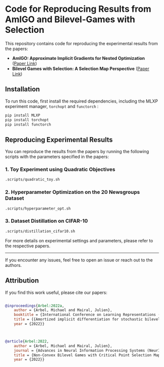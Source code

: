 # Code for Reproducing Results from AmIGO and Bilevel-Games with Selection

This repository contains code for reproducing the experimental results from the papers:

- **AmIGO: Approximate Implicit Gradients for Nested Optimization** ([Paper Link](https://arxiv.org/pdf/2111.14580))
- **Bilevel Games with Selection: A Selection Map Perspective** ([Paper Link](https://arxiv.org/abs/2207.04888))

## Installation

To run this code, first install the required dependencies, including the MLXP experiment manager,  `torchopt` and  `functorch` :

```sh
pip install MLXP
pip install torchopt
pip install functorch
```

## Reproducing Experimental Results

You can reproduce the results from the papers by running the following scripts with the parameters specified in the papers:

### 1. Toy Experiment using Quadratic Objectives

```sh
.scripts/quadratic_toy.sh
```

### 2. Hyperparameter Optimization on the 20 Newsgroups Dataset

```sh
.scripts/hyperparameter_opt.sh
```

### 3. Dataset Distillation on CIFAR-10

```sh
.scripts/distillation_cifar10.sh
```

For more details on experimental settings and parameters, please refer to the respective papers.

---

If you encounter any issues, feel free to open an issue or reach out to the authors.


## Attribution

If you find this work useful, please cite our papers:

```bibtex

@inproceedings{Arbel:2022a,
	author = {Arbel, Michael and Mairal, Julien},
	booktitle = {International Conference on Learning Representations (ICLR)},
	title = {{Amortized implicit differentiation for stochastic bilevel optimization}},
	year = {2022}}



@article{Arbel:2022,
	author = {Arbel, Michael and Mairal, Julien},
	journal = {Advances in Neural Information Processing Systems (NeurIPS) 2022},
	title = {Non-Convex Bilevel Games with Critical Point Selection Maps},
	year = {2022}}

```
